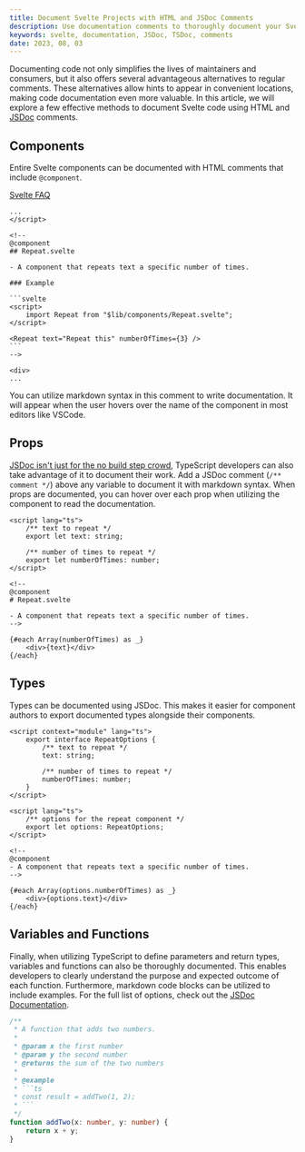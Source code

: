 ```yaml
---
title: Document Svelte Projects with HTML and JSDoc Comments
description: Use documentation comments to thoroughly document your Svelte code.
keywords: svelte, documentation, JSDoc, TSDoc, comments
date: 2023, 08, 03
---
```


Documenting code not only simplifies the lives of maintainers and consumers, but it also offers several advantageous alternatives to regular comments. These alternatives allow hints to appear in convenient locations, making code documentation even more valuable. In this article, we will explore a few effective methods to document Svelte code using HTML and [JSDoc](https://jsdoc.app/) comments.

## Components

Entire Svelte components can be documented with HTML comments that include `@component`.

[Svelte FAQ](https://svelte.dev/docs/faq#how-do-i-document-my-components)

````svelte
...
</script>

<!--
@component
## Repeat.svelte

- A component that repeats text a specific number of times.

### Example

```svelte
<script>
	import Repeat from "$lib/components/Repeat.svelte";
</script>

<Repeat text="Repeat this" numberOfTimes={3} />
```
-->

<div>
...
````

You can utilize markdown syntax in this comment to write documentation. It will appear when the user hovers over the name of the component in most editors like VSCode.

## Props

[JSDoc isn't just for the no build step crowd](https://www.typescriptlang.org/docs/handbook/jsdoc-supported-types.html#param-and-returns), TypeScript developers can also take advantage of it to document their work. Add a JSDoc comment (`/** comment */`) above any variable to document it with markdown syntax. When props are documented, you can hover over each prop when utilizing the component to read the documentation.

```svelte
<script lang="ts">
	/** text to repeat */
	export let text: string;

	/** number of times to repeat */
	export let numberOfTimes: number;
</script>

<!--
@component
# Repeat.svelte

- A component that repeats text a specific number of times.
-->

{#each Array(numberOfTimes) as _}
	<div>{text}</div>
{/each}
```

## Types

Types can be documented using JSDoc. This makes it easier for component authors to export documented types alongside their components.

```svelte
<script context="module" lang="ts">
	export interface RepeatOptions {
		/** text to repeat */
		text: string;

		/** number of times to repeat */
		numberOfTimes: number;
	}
</script>

<script lang="ts">
	/** options for the repeat component */
	export let options: RepeatOptions;
</script>

<!--
@component
- A component that repeats text a specific number of times.
-->

{#each Array(options.numberOfTimes) as _}
	<div>{options.text}</div>
{/each}
```

## Variables and Functions

Finally, when utilizing TypeScript to define parameters and return types, variables and functions can also be thoroughly documented. This enables developers to clearly understand the purpose and expected outcome of each function. Furthermore, markdown code blocks can be utilized to include examples. For the full list of options, check out the [JSDoc Documentation](https://jsdoc.app/).

````ts
/**
 * A function that adds two numbers.
 *
 * @param x the first number
 * @param y the second number
 * @returns the sum of the two numbers
 *
 * @example
 * ```ts
 * const result = addTwo(1, 2);
 * ```
 */
function addTwo(x: number, y: number) {
	return x + y;
}
````
